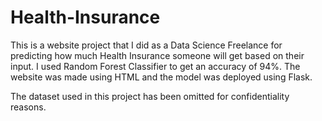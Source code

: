 # Health-Insurance
This is a website project that I did as a Data Science Freelance for predicting how much Health Insurance someone will get based on their input. I used Random Forest Classifier to get an accuracy of 94%. The website was made using HTML and the model was deployed using Flask.

The dataset used in this project has been omitted for confidentiality reasons.
